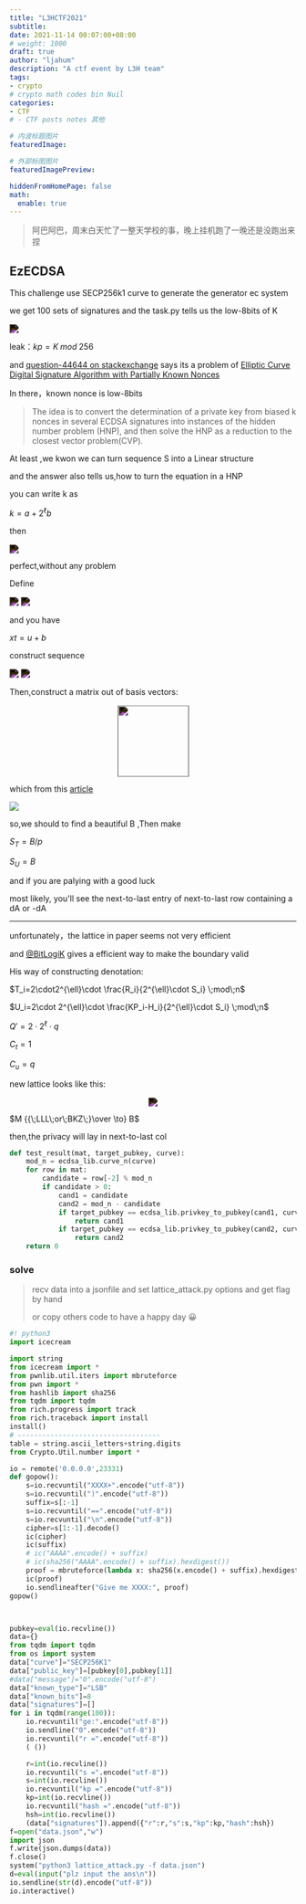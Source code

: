```yaml
---
title: "L3HCTF2021"
subtitle: 
date: 2021-11-14 00:07:00+08:00
# weight: 1000
draft: true
author: "ljahum"
description: "A ctf event by L3H team"
tags: 
- crypto
# crypto math codes bin Nuil 
categories: 
- CTF
# - CTF posts notes 其他

# 内波标题图片
featuredImage: 

# 外部标图图片
featuredImagePreview: 

hiddenFromHomePage: false
math:
  enable: true
---
```



<!--more-->



> 阿巴阿巴，周末白天忙了一整天学校的事，晚上挂机跑了一晚还是没跑出来捏



## EzECDSA



This challenge use SECP256k1 curve to generate the generator ec system



we get 100 sets of signatures and the task.py tells us the low-8bits of K



 <img style="transform: translateY(0.1em);filter: invert(100%)" src="https://render.githubusercontent.com/render/math?math=S_i%20%3D%20K_i%5E%7B-1%7D(H(m_i)%2Br_i%5Ccdot%20dA)%5C%3Bmod%5C%3Bn">

leak：$kp = K\;mod\;256$





and [question-44644 on stackexchange](https://crypto.stackexchange.com/questions/44644/how-does-the-biased-k-attack-on-ecdsa-work) says its a problem of [Elliptic Curve Digital Signature Algorithm with Partially Known Nonces](https://pdfs.semanticscholar.org/0eb1/8a42b623dd8e7cdd4221085a6fd5503708ea.pdf)

In there，known nonce is low-8bits

>The idea is to convert the determination of a private key from biased k nonces in several ECDSA signatures into instances of the hidden number problem (HNP), and then solve the HNP as a reduction to the closest vector problem(CVP).

At least ,we kwon we can turn sequence S into a Linear structure

and the answer also tells us,how to turn the equation in a HNP 

you can write k as

$k = a + 2^\ell b$

then

<!-- $s = (h + rx) \cdot (2^\ell b+a)^{-1}$

$s\cdot (2^\ell b+a) = (h + rx) $

$s\cdot 2^\ell b = h-s\cdot a + rx $

$xr \cdot (2^\ell s)^{-1} = (s\cdot a-h) \cdot (2^\ell s)^{-1} + b$ --> <img style="transform: translateY(0.1em);filter: invert(100%)" src="https://render.githubusercontent.com/render/math?math=s%20%3D%20(h%20%2B%20rx)%20%5Ccdot%20(2%5E%5Cell%20b%2Ba)%5E%7B-1%7D%24%0D%0A%0D%0A%24s%5Ccdot%20(2%5E%5Cell%20b%2Ba)%20%3D%20(h%20%2B%20rx)%20%24%0D%0A%0D%0A%24s%5Ccdot%202%5E%5Cell%20b%20%3D%20h-s%5Ccdot%20a%20%2B%20rx%20%24%0D%0A%0D%0A%24xr%20%5Ccdot%20(2%5E%5Cell%20s)%5E%7B-1%7D%20%3D%20(s%5Ccdot%20a-h)%20%5Ccdot%20(2%5E%5Cell%20s)%5E%7B-1%7D%20%2B%20b">

perfect,without any problem

Define

<!-- $t \equiv r\cdot (2^\ell s)^{-1}$ --> <img style="transform: translateY(0.1em);filter: invert(100%)" src="https://render.githubusercontent.com/render/math?math=t%20%5Cequiv%20r%5Ccdot%20(2%5E%5Cell%20s)%5E%7B-1%7D">

<!-- $u \equiv (s\cdot a-h)\cdot (2^\ell s)^{-1}$ --> <img style="transform: translateY(0.1em);filter: invert(100%)" src="https://render.githubusercontent.com/render/math?math=u%20%5Cequiv%20(s%5Ccdot%20a-h)%5Ccdot%20(2%5E%5Cell%20s)%5E%7B-1%7D">

and you have

$xt = u + b$

construct sequence 

<!-- $T=\{t_1,t_2.....t_i\}$ --> <img style="transform: translateY(0.1em);filter: invert(100%)" src="https://render.githubusercontent.com/render/math?math=T%3D%5C%7Bt_1%2Ct_2.....t_i%5C%7D">

<!-- $U=\{u_1,u_2.....u_i\}$ --> <img style="transform: translateY(0.1em);filter: invert(100%)" src="https://render.githubusercontent.com/render/math?math=U%3D%5C%7Bu_1%2Cu_2.....u_i%5C%7D">

Then,construct a matrix out of basis vectors:

<!-- $$
\begin{pmatrix}
q & 0 & 0 & \cdots & 0 & 0 & 0\\
0 & q & 0 & \cdots & 0 & 0 & 0\\
\vdots & \vdots & \vdots & \ddots  & \vdots  & 0 & 0\\
0 & 0 & 0 & \cdots & q & 0 & 0\\
t_0 & t_1 & t_2 & \cdots & t_n & s_T & 0 \\
u_0 & u_1 & u_2 & \cdots & u_n & 0 & s_U\\
\end{pmatrix}
$$ --> 

<div align="center"><img height="125"  style="transform: translateY(0.1em);filter: invert(100%);" src="https://render.githubusercontent.com/render/math?math=%5Cbegin%7Bpmatrix%7D%0D%0Aq%20%26%200%20%26%200%20%26%20%5Ccdots%20%26%200%20%26%200%20%26%200%5C%5C%0D%0A0%20%26%20q%20%26%200%20%26%20%5Ccdots%20%26%200%20%26%200%20%26%200%5C%5C%0D%0A%5Cvdots%20%26%20%5Cvdots%20%26%20%5Cvdots%20%26%20%5Cddots%20%20%26%20%5Cvdots%20%20%26%200%20%26%200%5C%5C%0D%0A0%20%26%200%20%26%200%20%26%20%5Ccdots%20%26%20q%20%26%200%20%26%200%5C%5C%0D%0At_0%20%26%20t_1%20%26%20t_2%20%26%20%5Ccdots%20%26%20t_n%20%26%20s_T%20%26%200%20%5C%5C%0D%0Au_0%20%26%20u_1%20%26%20u_2%20%26%20%5Ccdots%20%26%20u_n%20%26%200%20%26%20s_U%5C%5C%0D%0A%5Cend%7Bpmatrix%7D%0D"></div>

which from this [article](https://eprint.iacr.org/2019/023.pdf)

![](https://gitee.com/ljahum/images/raw/master/img/20211115110741.png)



so,we should to find a beautiful B ,Then make

$S_T=B/p$

$S_U=B$

and if you are palying with a good luck

most likely, you'll see the next-to-last entry of next-to-last row containing a dA or -dA


---

unfortunately，the lattice in paper seems not very efficient

and [@BitLogiK](https://github.com/bitlogik/lattice-attack) gives a efficient way to make the boundary valid

His way of constructing denotation: 



$T_i=2\cdot2^{\ell}\cdot  \frac{R_i}{2^{\ell}\cdot S_i}  \;mod\;n$

$U_i=2\cdot 2^{\ell}\cdot \frac{KP_i-H_i}{2^{\ell}\cdot S_i}  \;mod\;n$

$Q'=2\cdot 2^{\ell}\cdot q$

$C_t=1$

$C_u=q$

new lattice looks like this:

<!-- $$
M=
\begin{pmatrix}
Q' & 0 & 0 & \cdots & 0 & 0 & 0\\
0 & Q' & 0 & \cdots & 0 & 0 & 0\\
\vdots & \vdots & \vdots & \ddots  & \vdots  & 0 & 0\\
0 & 0 & 0 & \cdots & Q' & 0 & 0\\
T_0 & T_1 & T_2 & \cdots & T_n & C_t & 0 \\
U_0 & U_1 & U_2 & \cdots & U_n & 0 & C_u\\
\end{pmatrix}
$$ --> 

<div align="center"><img style=" transform: translateY(0.1em);filter: invert(100%)" src="https://render.githubusercontent.com/render/math?math=M%3D%0D%0A%5Cbegin%7Bpmatrix%7D%0D%0AQ'%20%26%200%20%26%200%20%26%20%5Ccdots%20%26%200%20%26%200%20%26%200%5C%5C%0D%0A0%20%26%20Q'%20%26%200%20%26%20%5Ccdots%20%26%200%20%26%200%20%26%200%5C%5C%0D%0A%5Cvdots%20%26%20%5Cvdots%20%26%20%5Cvdots%20%26%20%5Cddots%20%20%26%20%5Cvdots%20%20%26%200%20%26%200%5C%5C%0D%0A0%20%26%200%20%26%200%20%26%20%5Ccdots%20%26%20Q'%20%26%200%20%26%200%5C%5C%0D%0AT_0%20%26%20T_1%20%26%20T_2%20%26%20%5Ccdots%20%26%20T_n%20%26%20C_t%20%26%200%20%5C%5C%0D%0AU_0%20%26%20U_1%20%26%20U_2%20%26%20%5Ccdots%20%26%20U_n%20%26%200%20%26%20C_u%5C%5C%0D%0A%5Cend%7Bpmatrix%7D%0D"></div>

$M {{\;LLL\;or\;BKZ\;}\over \to} B$

then,the privacy will lay in next-to-last col 

```python
def test_result(mat, target_pubkey, curve):
    mod_n = ecdsa_lib.curve_n(curve)
    for row in mat:
        candidate = row[-2] % mod_n
        if candidate > 0:
            cand1 = candidate
            cand2 = mod_n - candidate
            if target_pubkey == ecdsa_lib.privkey_to_pubkey(cand1, curve):
                return cand1
            if target_pubkey == ecdsa_lib.privkey_to_pubkey(cand2, curve):
                return cand2
    return 0
```

### solve

> recv data into a jsonfile and set lattice_attack.py options
> and get flag by hand
>
> or copy others code to have a happy day 😀


```python
#! python3
import icecream

import string
from icecream import *
from pwnlib.util.iters import mbruteforce
from pwn import *
from hashlib import sha256
from tqdm import tqdm
from rich.progress import track
from rich.traceback import install
install()
# -----------------------------------
table = string.ascii_letters+string.digits
from Crypto.Util.number import *

io = remote('0.0.0.0',23331)
def gopow():
    s=io.recvuntil("XXXX+".encode("utf-8"))
    s=io.recvuntil(")".encode("utf-8"))
    suffix=s[:-1]
    s=io.recvuntil("==".encode("utf-8"))
    s=io.recvuntil("\n".encode("utf-8"))
    cipher=s[1:-1].decode()
    ic(cipher)
    ic(suffix)
    # ic("AAAA".encode() + suffix)
    # ic(sha256("AAAA".encode() + suffix).hexdigest())
    proof = mbruteforce(lambda x: sha256(x.encode() + suffix).hexdigest() == cipher, table, length=4, method='fixed')
    ic(proof)
    io.sendlineafter("Give me XXXX:", proof) 
gopow()



pubkey=eval(io.recvline())
data={}
from tqdm import tqdm
from os import system
data["curve"]="SECP256K1"
data["public_key"]=[pubkey[0],pubkey[1]]
#data["message"]="0".encode("utf-8")
data["known_type"]="LSB"
data["known_bits"]=8
data["signatures"]=[]
for i in tqdm(range(100)):
    io.recvuntil("ge:".encode("utf-8"))
    io.sendline("0".encode("utf-8"))
    io.recvuntil("r =".encode("utf-8"))
    ( ())

    r=int(io.recvline())
    io.recvuntil("s =".encode("utf-8"))
    s=int(io.recvline())
    io.recvuntil("kp =".encode("utf-8"))
    kp=int(io.recvline())
    io.recvuntil("hash =".encode("utf-8"))
    hsh=int(io.recvline())
    (data["signatures"]).append({"r":r,"s":s,"kp":kp,"hash":hsh})
f=open("data.json","w")
import json
f.write(json.dumps(data))
f.close()
system("python3 lattice_attack.py -f data.json")
d=eval(input("plz input the ans\n"))
io.sendline(str(d).encode("utf-8"))
io.interactive()

```